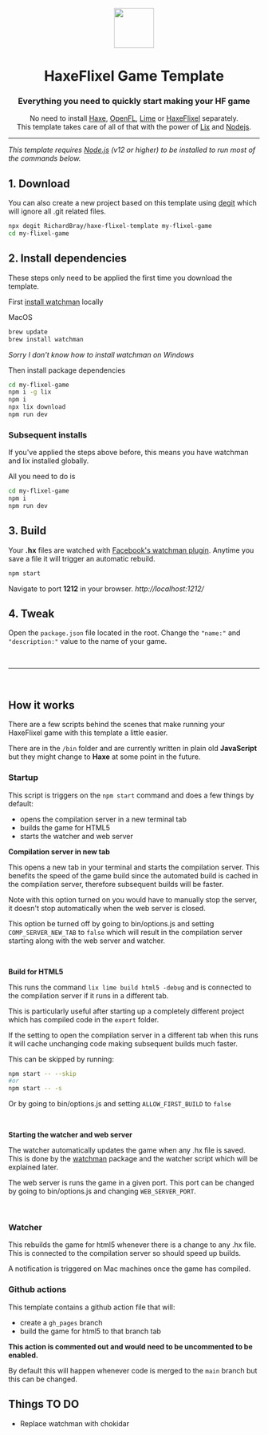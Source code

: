 <p align="center"><img src="https://user-images.githubusercontent.com/1377253/93661464-edf77780-fa4f-11ea-9622-86cf7e34d460.png" height="80" /></p>

<h1 align="center">HaxeFlixel Game Template</h1>

<h3 align="center">Everything you need to quickly start making your HF game</h3>

<p align="center">No need to install <a href="https://haxe.org/">Haxe</a>, <a href="https://www.openfl.org/">OpenFL</a>, <a href="https://lime.software/">Lime</a> or <a href="https://haxeflixel.com/">HaxeFlixel</a> separately. <br />This template takes care of all of that with the power of <a href="https://github.com/lix-pm/lix.client">Lix</a> and <a href="https://nodejs.org/en/">Nodejs</a>.</p>

---

*This template requires [Node.js](https://nodejs.org/en/) (v12 or higher) to be installed to run most of the commands below.*

## 1. Download

You can also create a new project based on this template using [degit](https://github.com/Rich-Harris/degit) which will ignore all .git related files.
```sh
npx degit RichardBray/haxe-flixel-template my-flixel-game
cd my-flixel-game
```

## 2. Install dependencies

These steps only need to be applied the first time you download the template.

First [install watchman](https://facebook.github.io/watchman/docs/install.html#buildinstall) locally

MacOS
```sh
brew update
brew install watchman
```

_Sorry I don't know how to install watchman on Windows_

Then install package dependencies
```sh
cd my-flixel-game
npm i -g lix
npm i
npx lix download
npm run dev
```

### Subsequent installs
If you've applied the steps above before, this means you have watchman and lix installed globally.

All you need to do is
```sh
cd my-flixel-game
npm i
npm run dev
```

## 3. Build

Your **.hx** files are watched with [Facebook's watchman plugin](https://facebook.github.io/watchman/). Anytime you save a file it will trigger an automatic rebuild.
```sh
npm start
```

Navigate to port **1212** in your browser.
_http://localhost:1212/_

## 4. Tweak

Open the `package.json` file located in the root.
Change the `"name:"` and `"description:"` value to the name of your game.

<br />

---

<br />

## How it works

There are a few scripts behind the scenes that make running your HaxeFlixel game with this template a little easier.

There are in the `/bin` folder and are currently written in plain old **JavaScript** but they might change to **Haxe** at some point in the future.

### Startup

This script is triggers on the `npm start` command and does a few things by default:

* opens the compilation server in a new terminal tab
* builds the game for HTML5
* starts the watcher and web server

**Compilation server in new tab**

This opens a new tab in your terminal and starts the compilation server. This benefits the speed of the game build since the automated build is cached in the compilation server, therefore subsequent builds will be faster.

Note with this option turned on you would have to manually stop the server, it doesn't stop automatically when the web server is closed.

This option be turned off by going to bin/options.js and setting `COMP_SERVER_NEW_TAB` to `false` which will result in the compilation server starting along with the web server and watcher.

<br/>

**Build for HTML5**

This runs the command `lix lime build html5 -debug` and is connected to the compilation server if it runs in a different tab.

This is particularly useful after starting up a completely different project which has compiled code in the `export` folder.

If the setting to open the compilation server in a different tab when this runs it will cache unchanging code making subsequent builds much faster.

This can be skipped by running:
```bash
npm start -- --skip
#or
npm start -- -s
```
Or by going to bin/options.js and setting `ALLOW_FIRST_BUILD` to `false`

<br/>

**Starting the watcher and web server**

The watcher automatically updates the game when any .hx file is saved. This is done by the [watchman](https://facebook.github.io/watchman/) package and the watcher script which will be explained later.

The web server is runs the game in a given port. This port can be changed by going to bin/options.js and changing `WEB_SERVER_PORT`.

<br/>

### Watcher

This rebuilds the game for html5 whenever there is a change to any .hx file. This is connected to the compilation server so should speed up builds.

A notification is triggered on Mac machines once the game has compiled.

### Github actions

This template contains a github action file that will:

* create a `gh_pages` branch
* build the game for html5 to that branch tab

**This action is commented out and would need to be uncommented to be enabled.**

By default this will happen whenever code is merged to the `main` branch but this can be changed.

## Things TO DO
- Replace watchman with chokidar
